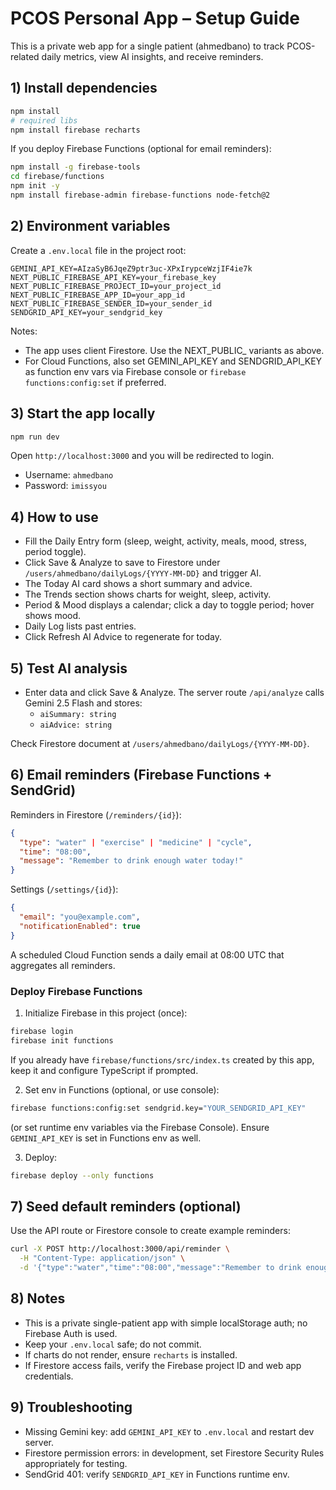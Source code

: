 # PCOS Personal App – Setup Guide

This is a private web app for a single patient (ahmedbano) to track PCOS-related daily metrics, view AI insights, and receive reminders.

## 1) Install dependencies

```bash
npm install
# required libs
npm install firebase recharts
```

If you deploy Firebase Functions (optional for email reminders):

```bash
npm install -g firebase-tools
cd firebase/functions
npm init -y
npm install firebase-admin firebase-functions node-fetch@2
```

## 2) Environment variables

Create a `.env.local` file in the project root:

```
GEMINI_API_KEY=AIzaSyB6JqeZ9ptr3uc-XPxIrypceWzjIF4ie7k
NEXT_PUBLIC_FIREBASE_API_KEY=your_firebase_key
NEXT_PUBLIC_FIREBASE_PROJECT_ID=your_project_id
NEXT_PUBLIC_FIREBASE_APP_ID=your_app_id
NEXT_PUBLIC_FIREBASE_SENDER_ID=your_sender_id
SENDGRID_API_KEY=your_sendgrid_key
```

Notes:
- The app uses client Firestore. Use the NEXT_PUBLIC_ variants as above.
- For Cloud Functions, also set GEMINI_API_KEY and SENDGRID_API_KEY as function env vars via Firebase console or `firebase functions:config:set` if preferred.

## 3) Start the app locally

```bash
npm run dev
```
Open `http://localhost:3000` and you will be redirected to login.

- Username: `ahmedbano`
- Password: `imissyou`

## 4) How to use

- Fill the Daily Entry form (sleep, weight, activity, meals, mood, stress, period toggle).
- Click Save & Analyze to save to Firestore under `/users/ahmedbano/dailyLogs/{YYYY-MM-DD}` and trigger AI.
- The Today AI card shows a short summary and advice.
- The Trends section shows charts for weight, sleep, activity.
- Period & Mood displays a calendar; click a day to toggle period; hover shows mood.
- Daily Log lists past entries.
- Click Refresh AI Advice to regenerate for today.

## 5) Test AI analysis

- Enter data and click Save & Analyze. The server route `/api/analyze` calls Gemini 2.5 Flash and stores:
  - `aiSummary: string`
  - `aiAdvice: string`

Check Firestore document at `/users/ahmedbano/dailyLogs/{YYYY-MM-DD}`.

## 6) Email reminders (Firebase Functions + SendGrid)

Reminders in Firestore (`/reminders/{id}`):

```json
{
  "type": "water" | "exercise" | "medicine" | "cycle",
  "time": "08:00",
  "message": "Remember to drink enough water today!"
}
```

Settings (`/settings/{id}`):

```json
{
  "email": "you@example.com",
  "notificationEnabled": true
}
```

A scheduled Cloud Function sends a daily email at 08:00 UTC that aggregates all reminders.

### Deploy Firebase Functions

1) Initialize Firebase in this project (once):
```bash
firebase login
firebase init functions
```
If you already have `firebase/functions/src/index.ts` created by this app, keep it and configure TypeScript if prompted.

2) Set env in Functions (optional, or use console):
```bash
firebase functions:config:set sendgrid.key="YOUR_SENDGRID_API_KEY"
```
(or set runtime env variables via the Firebase Console). Ensure `GEMINI_API_KEY` is set in Functions env as well.

3) Deploy:

```bash
firebase deploy --only functions
```

## 7) Seed default reminders (optional)

Use the API route or Firestore console to create example reminders:

```bash
curl -X POST http://localhost:3000/api/reminder \
  -H "Content-Type: application/json" \
  -d '{"type":"water","time":"08:00","message":"Remember to drink enough water today!"}'
```

## 8) Notes

- This is a private single-patient app with simple localStorage auth; no Firebase Auth is used.
- Keep your `.env.local` safe; do not commit.
- If charts do not render, ensure `recharts` is installed.
- If Firestore access fails, verify the Firebase project ID and web app credentials.

## 9) Troubleshooting

- Missing Gemini key: add `GEMINI_API_KEY` to `.env.local` and restart dev server.
- Firestore permission errors: in development, set Firestore Security Rules appropriately for testing.
- SendGrid 401: verify `SENDGRID_API_KEY` in Functions runtime env.
